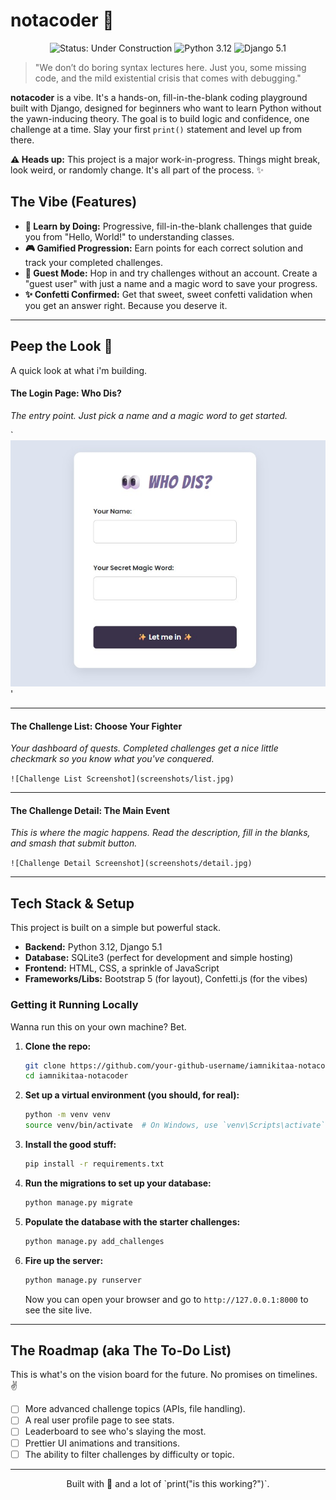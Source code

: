 # notacoder 🐙

<p align="center">
  <img src="https://img.shields.io/badge/status-under%20construction%20🚧-yellow?style=for-the-badge" alt="Status: Under Construction">
  <img src="https://img.shields.io/badge/python-3.12-blue?style=for-the-badge&logo=python" alt="Python 3.12">
  <img src="https://img.shields.io/badge/django-5.1-092E20?style=for-the-badge&logo=django" alt="Django 5.1">
</p>

> "We don’t do boring syntax lectures here. Just you, some missing code, and the mild existential crisis that comes with debugging."

**notacoder** is a vibe. It's a hands-on, fill-in-the-blank coding playground built with Django, designed for beginners who want to learn Python without the yawn-inducing theory. The goal is to build logic and confidence, one challenge at a time. Slay your first `print()` statement and level up from there.

**⚠️ Heads up:** This project is a major work-in-progress. Things might break, look weird, or randomly change. It's all part of the process. ✨

## The Vibe (Features)

*   **🧠 Learn by Doing:** Progressive, fill-in-the-blank challenges that guide you from "Hello, World!" to understanding classes.
*   **🎮 Gamified Progression:** Earn points for each correct solution and track your completed challenges.
*   **💅 Guest Mode:** Hop in and try challenges without an account. Create a "guest user" with just a name and a magic word to save your progress.
*   **✨ Confetti Confirmed:** Get that sweet, sweet confetti validation when you get an answer right. Because you deserve it.

---

## Peep the Look 👀

A quick look at what i'm building.

#### The Login Page: Who Dis?

*The entry point. Just pick a name and a magic word to get started.*

`![Login Page Screenshot](screenshots/login.jpg)'

---

#### The Challenge List: Choose Your Fighter

*Your dashboard of quests. Completed challenges get a nice little checkmark so you know what you've conquered.*

`![Challenge List Screenshot](screenshots/list.jpg)`

---

#### The Challenge Detail: The Main Event

*This is where the magic happens. Read the description, fill in the blanks, and smash that submit button.*

`![Challenge Detail Screenshot](screenshots/detail.jpg)`

---

## Tech Stack & Setup

This project is built on a simple but powerful stack.

*   **Backend:** Python 3.12, Django 5.1
*   **Database:** SQLite3 (perfect for development and simple hosting)
*   **Frontend:** HTML, CSS, a sprinkle of JavaScript
*   **Frameworks/Libs:** Bootstrap 5 (for layout), Confetti.js (for the vibes)

### Getting it Running Locally

Wanna run this on your own machine? Bet.

1.  **Clone the repo:**
    ```bash
    git clone https://github.com/your-github-username/iamnikitaa-notacoder.git
    cd iamnikitaa-notacoder
    ```

2.  **Set up a virtual environment (you should, for real):**
    ```bash
    python -m venv venv
    source venv/bin/activate  # On Windows, use `venv\Scripts\activate`
    ```

3.  **Install the good stuff:**
    ```bash
    pip install -r requirements.txt
    ```

4.  **Run the migrations to set up your database:**
    ```bash
    python manage.py migrate
    ```

5.  **Populate the database with the starter challenges:**
    ```bash
    python manage.py add_challenges
    ```

6.  **Fire up the server:**
    ```bash
    python manage.py runserver
    ```

    Now you can open your browser and go to `http://127.0.0.1:8000` to see the site live.

---

## The Roadmap (aka The To-Do List)

This is what's on the vision board for the future. No promises on timelines. ✌️

*   [ ] More advanced challenge topics (APIs, file handling).
*   [ ] A real user profile page to see stats.
*   [ ] Leaderboard to see who's slaying the most.
*   [ ] Prettier UI animations and transitions.
*   [ ] The ability to filter challenges by difficulty or topic.

---

<p align="center">
  Built with 💖 and a lot of `print("is this working?")`.
</p>
